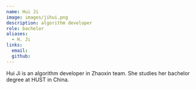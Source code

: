 ```yaml
---
name: Hui Ji
image: images/jihui.png
description: algorithm developer
role: bachelor
aliases:
  - H. Ji
links:
  email: 
  github: 
---
```


Hui Ji is an algorithm developer in Zhaoxin team.
She studies her bachelor degree at HUST in China.
